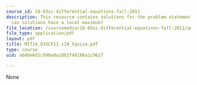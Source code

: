 ```yaml
---
course_id: 18-03sc-differential-equations-fall-2011
description: This resource contains solutions for the problem statement related to
  can solutions have a local maximum?
file_location: /coursemedia/18-03sc-differential-equations-fall-2011/ad4be6d1c99be8a2db2f48186a1c9627_MIT18_03SCF11_s10_5quiza.pdf
file_type: application/pdf
layout: pdf
title: MIT18_03SCF11_s10_5quiza.pdf
type: course
uid: ad4be6d1c99be8a2db2f48186a1c9627

---
```

None